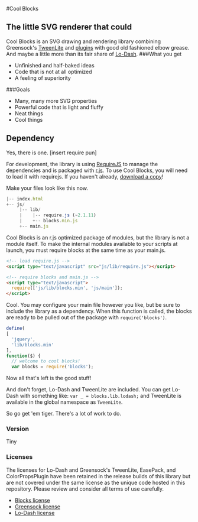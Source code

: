 #Cool Blocks
## The little SVG renderer that could

Cool Blocks is an SVG drawing and rendering library combining Greensock's [TweenLite] and [plugins] with good old fashioned elbow grease. And maybe a little more than its fair share of [Lo-Dash].
###What you get
  - Unfinished and half-baked ideas
  - Code that is not at all optimized
  - A feeling of superiority

###Goals
  - Many, many more SVG properties
  - Powerful code that is light and fluffy
  - Neat things
  - Cool things

## Dependency
Yes, there is one. [insert require pun]

For development, the library is using [RequireJS] to manage the dependencies and is packaged with [r.js]. To use Cool Blocks, you will need to load it with requirejs. If you haven't already, [download a copy]!

Make your files look like this now.
```js
|-- index.html
+-- js/
     |-- lib/
     |    |-- require.js (~2.1.11)
     |    +-- blocks.min.js
     +-- main.js
```

Cool Blocks is an r.js optimized package of modules, but the library is not a module itself. To make the internal modules available to your scripts at launch, you must require blocks at the same time as your main.js.
```html
<!-- load require.js -->
<script type="text/javascript" src="js/lib/require.js"></script>

<!-- require blocks and main.js -->
<script type="text/javascript">
  require(['js/lib/blocks.min', 'js/main']);
</script>
```

Cool. You may configure your main file however you like, but be sure to include the library as a dependency. When this function is called, the blocks are ready to be pulled out of the package with `require('blocks')`.
```js
define(
[
  'jquery',
  'lib/blocks.min'
],
function($) {
  // welcome to cool blocks!
  var blocks = require('blocks');
```

Now all that's left is the good stuff!

And don't forget, Lo-Dash and TweenLite are included. You can get Lo-Dash with something like: `var _ = blocks.lib.lodash;` and TweenLite is available in the global namespace as `TweenLite`.

So go get 'em tiger. There's a lot of work to do.


### Version
Tiny

### Licenses
The licenses for Lo-Dash and Greensock's TweenLite, EasePack, and ColorPropsPlugin have been retained in the release builds of this library but are not covered under the same license as the unique code hosted in this repository. Please review and consider all terms of use carefully.
  - [Blocks license]
  - [Greensock license]
  - [Lo-Dash license]

[TweenLite]:http://www.greensock.com/why-gsap/
[plugins]:http://www.greensock.com/get-started-js/#plugins
[Lo-Dash]:http://lodash.com/
[RequireJS]:http://requirejs.org/
[r.js]:https://github.com/gruntjs/grunt-contrib-requirejs
[download a copy]:http://requirejs.org/docs/download.html
[Blocks license]:https://github.com/lifedinosaur/cool-blocks/blob/master/LICENSE
[Greensock license]:http://www.greensock.com/terms_of_use.html
[Lo-Dash license]:https://github.com/lodash/lodash/blob/master/LICENSE.txt
